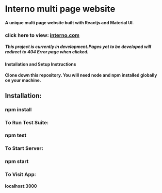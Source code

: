 # Interno multi page website

#### A unique multi page website built with Reactjs and Material UI.
### click here to view: [interno.com](https://interno-decor.netlify.app/)

##### This project is currently in development.Pages yet to be developed will redirect to 404 Error page when clicked.

#### Installation and Setup Instructions

#### Clone down this repository. You will need node and npm installed globally on your machine.

## Installation:

### npm install

### To Run Test Suite:

### npm test

### To Start Server:

### npm start

### To Visit App:

#### localhost:3000
